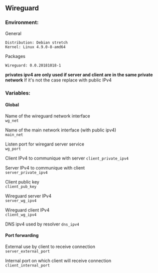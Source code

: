 Wireguard
------

### Environment:
General
```
Distribution: Debian stretch
Kernel: Linux 4.9.0-8-amd64
```

Packages
```
Wireguard: 0.0.20181018-1
```

**privates ipv4 are only used if server and client are in the same private network**
If it's not the case replace with public IPv4

### Variables:
#### Global
Name of the wireguard network interface   
`wg_net`

Name of the main network interface (with public ipv4)   
`main_net`

Listen port for wiregard server service   
`wg_port`

Client IPv4 to communique with server
`client_private_ipv4`

Server IPv4 to communique with client   
`server_private_ipv4`

Client public key   
`client_pub_key`

Wireguard server IPv4   
`server_wg_ipv4`

Wireguard client IPv4   
`client_wg_ipv4`

DNS ipv4 used by resolver
`dns_ipv4`

#### Port forwarding
External use by client to receive connection   
`server_external_port`

Internal port on which client will receive connection   
`client_internal_port`
